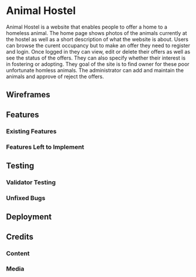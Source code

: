# Animal Hostel

Animal Hostel is a website that enables people to offer a home to a homeless animal. The home page shows photos of the animals currently at the hostel as well as a short
description of what the website is about. Users can browse the curent occupancy but to make an offer they need to register and login. Once logged in they can view, edit or delete their offers as well as see the status of the offers. They can also specify whether their interest is in fostering or adopting. They goal of the site is to find owner for these poor unfortunate homless animals. The administrator can add and maintain the animals and approve of reject the offers.

## Wireframes

## Features 

### Existing Features

### Features Left to Implement

## Testing 

### Validator Testing 

### Unfixed Bugs

## Deployment

## Credits 

### Content 

### Media
